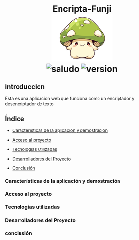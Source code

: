 <div align="center">
  <h1 align="center">
    Encripta-Funji
    <br />
    <a href="">
      <img src="https://github.com/AndresFelipePiedrahita/challenge/blob/main/assets/honguito.png" alt="Honguito" width="200px">
    </a>
    <br />
    <img src="https://img.shields.io/badge/hola-criaturitas-orange" alt="saludo">
    <img src="https://img.shields.io/badge/version-1.0-green" alt="version">
  </h1>
</div>

## introduccion
<p>Esta es una aplicacion web que funciona como un encriptador y desencriptador de texto</p>

<h2>Índice</h2>

* [Características de la aplicación y demostración](#Características-de-la-aplicación-y-demostración)

* [Acceso al proyecto](#acceso-proyecto)

* [Tecnologías utilizadas](#tecnologías-utilizadas)

* [Desarrolladores del Proyecto](#desarrolladores)

* [Conclusión](#conclusión)

<h3 id="Características-de-la-aplicación-y-demostración">Características de la aplicación y demostración</h3>
<h3 id="acceso-proyecto">Acceso al proyecto</h3>
<h3 id="tecnologías-utilizadas">Tecnologías utilizadas</h3>
<h3 id="desarrolladores">Desarrolladores del Proyecto</h3>
<h3 id="conclusión">conclusión</h3>
  


